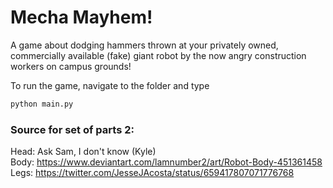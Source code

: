 # Mecha Mayhem!

A game about dodging hammers thrown at your privately owned, commercially available (fake) giant robot by the now angry construction workers on campus grounds!

To run the game, navigate to the folder and type
```sh
python main.py
```

### Source for set of parts 2:
Head: Ask Sam, I don't know (Kyle)  
Body: https://www.deviantart.com/lamnumber2/art/Robot-Body-451361458  
Legs: https://twitter.com/JesseJAcosta/status/659417807071776768  
